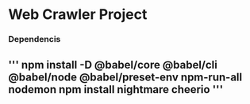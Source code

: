# Web Crawler Project

### Dependencis
'''
npm install -D @babel/core @babel/cli @babel/node @babel/preset-env npm-run-all nodemon
npm install nightmare cheerio
'''
---
